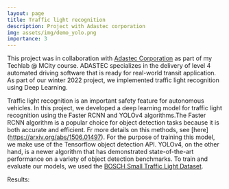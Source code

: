 ```yaml
---
layout: page
title: Traffic light recognition 
description: Project with Adastec corporation
img: assets/img/demo_yolo.png
importance: 3
---
```


This project was in collaboration with [Adastec Corporation](https://www.adastec.com/) as part of my Techlab @ MCity course. ADASTEC specializes in the delivery of level 4 automated driving software that is ready for real-world transit application. As part of our winter 2022 project, we implemented traffic light recognition using Deep Learning. 

Traffic light recognition is an important safety feature for autonomous vehicles. In this project, we developed a deep learning model for traffic light recognition using the Faster RCNN and YOLOv4 algorithms.The Faster RCNN algorithm is a popular choice for object detection tasks because it is both accurate and efficient. 
Fr more details on this methods, see [here] (https://arxiv.org/abs/1506.01497). For the purpose of training this model, we make use of the Tensorflow object detection API.
YOLOv4, on the other hand, is a newer algorithm that has demonstrated state-of-the-art performance on a variety of object detection benchmarks. 
To train and evaluate our models, we used the [BOSCH Small Traffic Light Dataset](https://hci.iwr.uni-heidelberg.de/content/bosch-small-traffic-lights-dataset). 

Results: 


